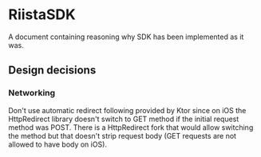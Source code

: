 # RiistaSDK

A document containing reasoning why SDK has been implemented as it was.

## Design decisions

### Networking

Don't use automatic redirect following provided by Ktor since on iOS the HttpRedirect library doesn't switch to GET method if the initial request method was POST. There is a HttpRedirect fork that would allow switching the method but that doesn't strip request body (GET requests are not allowed to have body on iOS).